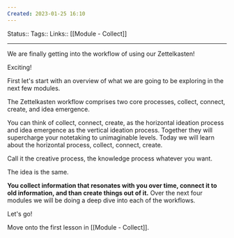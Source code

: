 ```yaml
---
Created: 2023-01-25 16:10
---
```

Status:: 
Tags:: 
Links:: [[Module - Collect]]
___

We are finally getting into the workflow of using our Zettelkasten!

Exciting! 

First let's start with an overview of what we are going to be exploring in the next few modules. 

The Zettelkasten workflow comprises two core processes, collect, connect, create, and idea emergence.

You can think of collect, connect, create, as the horizontal ideation process and idea emergence as the vertical ideation process. Together they will supercharge your notetaking to unimaginable levels. Today we will learn about the horizontal process, collect, connect, create.

Call it the creative process, the knowledge process whatever you want.

The idea is the same.

**You collect information that resonates with you over time, connect it to old information, and than create things out of it.** Over the next four modules we will be doing a deep dive into each of the workflows. 

Let's go!

Move onto the first lesson in [[Module - Collect]].